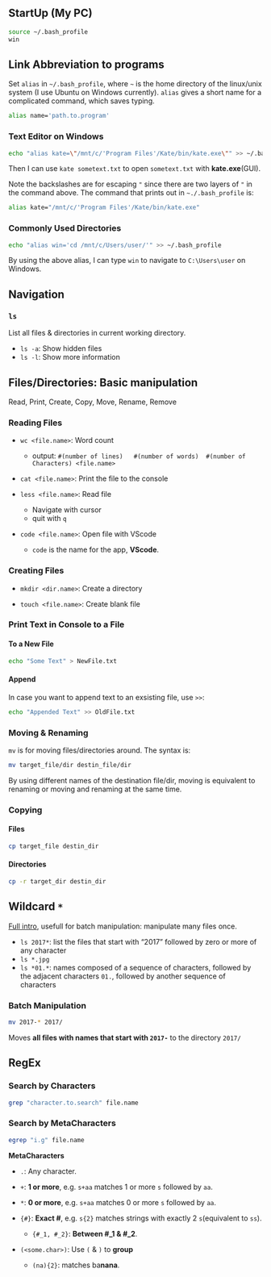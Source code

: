 StartUp (My PC)
------------------------------
```bash
source ~/.bash_profile
win
```

Link Abbreviation to programs
----------------------------------------
Set `alias` in `~/.bash_profile`, where `~` is the home directory of the linux/unix system (I use Ubuntu on Windows currently). `alias` gives a short name for a complicated command, which saves typing.

```bash
alias name='path.to.program'
```

### Text Editor on Windows

```bash
echo "alias kate=\"/mnt/c/'Program Files'/Kate/bin/kate.exe\"" >> ~/.bash_profile
```
Then I can use `kate sometext.txt` to open `sometext.txt` with **kate.exe**(GUI).

Note the backslashes are for escaping `"` since there are two layers of `"` in the command above. The command that prints out in `~./.bash_profile` is:
```bash
alias kate="/mnt/c/'Program Files'/Kate/bin/kate.exe"
```

### Commonly Used Directories
```bash
echo "alias win='cd /mnt/c/Users/user/'" >> ~/.bash_profile
```
By using the above alias, I can type `win` to navigate to `C:\Users\user` on Windows.

Navigation
-----------------------------------------------

### `ls`
List all files & directories in current working directory.

- `ls -a`: Show hidden files
- `ls -l`: Show more information


Files/Directories: Basic manipulation
-------------------------------------------

Read, Print, Create, Copy, Move, Rename, Remove

### Reading Files

- `wc <file.name>`: Word count
    - output: `#(number of lines)   #(number of words)  #(number of Characters) <file.name>`

- `cat <file.name>`: Print the file to the console

- `less <file.name>`: Read file
    - Navigate with cursor
    - quit with `q`

- `code <file.name>`: Open file with VScode
    - `code` is the name for the app, **VScode**.

### Creating Files

- `mkdir <dir.name>`: Create a directory

- `touch <file.name>`: Create blank file

### Print Text in Console to a File
#### To a New File
```bash
echo "Some Text" > NewFile.txt
```

#### Append
In case you want to append text to an exsisting file, use `>>`:
```bash
echo "Appended Text" >> OldFile.txt
```

### Moving & Renaming
`mv` is for moving files/directories around. The syntax is:
```bash
mv target_file/dir destin_file/dir
```

By using different names of the destination file/dir, moving is equivalent to renaming or moving and renaming at the same time.

### Copying

#### Files
```bash
cp target_file destin_dir
```

#### Directories

```bash
cp -r target_dir destin_dir
```


Wildcard `*`
----------------------------------------

[Full intro](https://bookdown.org/sean/the-unix-workbench/working-with-unix.html#get-wild), usefull for batch manipulation: manipulate many files once.

- `ls 2017*`: list the files that start with “2017” followed by zero or more of any character
- `ls *.jpg`
- `ls *01.*`: names composed of a sequence of characters, followed by the adjacent characters `01.`, followed by another sequence of characters

### Batch Manipulation

```bash
mv 2017-* 2017/
```

Moves **all files with names that start with `2017-`** to the directory `2017/`

RegEx
------------------------------------

### Search by Characters
```bash
grep "character.to.search" file.name
```

### Search by MetaCharacters

```bash
egrep "i.g" file.name
```

**MetaCharacters**

- `.`: Any character.

- `+`: **1 or more**, e.g. `s+aa` matches 1 or more `s` followed by `aa`.

- `*`: **0 or more**, e.g. `s+aa` matches 0 or more `s` followed by `aa`.

- `{#}`: **Exact #**, e.g. `s{2}` matches strings with exactly 2 `s`(equivalent to `ss`).
	- `{#_1, #_2}`: **Between #_1 & #_2**.

- `(<some.char>)`: Use `(` & `)` to **group**
	- `(na){2}`: matches ba**nana**.
	
